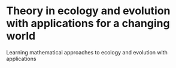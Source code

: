 # Theory in ecology and evolution with applications for a changing world

Learning mathematical approaches to ecology and evolution with applications
